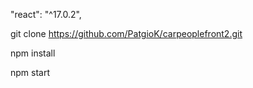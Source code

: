"react": "^17.0.2",


git clone https://github.com/PatgioK/carpeoplefront2.git


npm install


npm start
